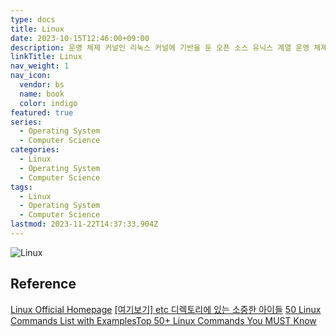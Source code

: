 ```yaml
---
type: docs
title: Linux
date: 2023-10-15T12:46:00+09:00
description: 운영 체제 커널인 리눅스 커널에 기반을 둔 오픈 소스 유닉스 계열 운영 체제 계열
linkTitle: Linux
nav_weight: 1
nav_icon:
  vendor: bs
  name: book
  color: indigo
featured: true
series:
  - Operating System
  - Computer Science
categories:
  - Linux
  - Operating System
  - Computer Science
tags:
  - Linux
  - Operating System
  - Computer Science
lastmod: 2023-11-22T14:37:33.904Z
---
```


![Linux](/computer-science/linux.webp#center)

## Reference

[Linux Official Homepage](https://www.linux.org/)
[[여기보기] etc 디렉토리에 있는 소중한 아이들](https://yozm.wishket.com/magazine/detail/1679/)
[50 Linux Commands List with Examples](https://www.javatpoint.com/linux-commands)[Top 50+ Linux Commands You MUST Know](https://www.digitalocean.com/community/tutorials/linux-commands)

